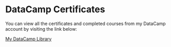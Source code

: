 # DataCamp Certificates

You can view all the certificates and completed courses from my DataCamp account by visiting the link below:

[My DataCamp Library](https://app.datacamp.com/learn/my-library)
